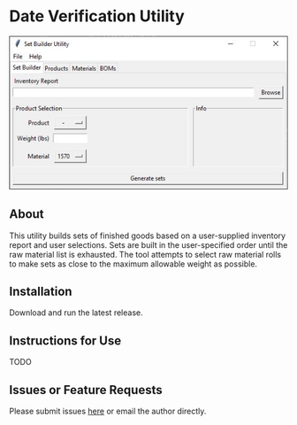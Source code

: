 # Date Verification Utility

![Screenshot](screenshot.jpg)

## About

This utility builds sets of finished goods based on a user-supplied inventory report and user selections. Sets are built in the user-specified order until the raw material list is exhausted. The tool attempts to select raw material rolls to make sets as close to the maximum allowable weight as possible.

## Installation
Download and run the latest release.

## Instructions for Use

TODO

## Issues or Feature Requests
Please submit issues [here](https://github.com/paulrunco/set-builder/issues) or email the author directly.